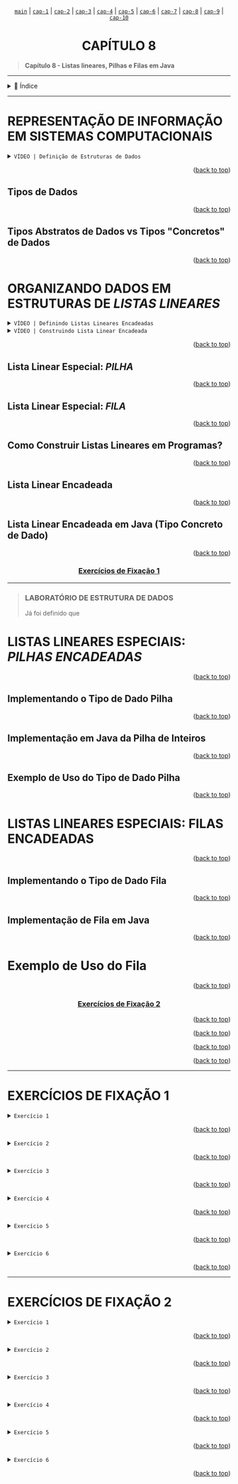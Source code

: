 <span align=center>
    
[`main`](https://github.com/LoriaLawrenceZ/FIAP-2ESOA-F1/tree/main) | [`cap-1`](https://github.com/LoriaLawrenceZ/FIAP-2ESOA-F1/tree/cap-1) | [`cap-2`](https://github.com/LoriaLawrenceZ/FIAP-2ESOA-F1/tree/cap-2) | [`cap-3`](https://github.com/LoriaLawrenceZ/FIAP-2ESOA-F1/tree/cap-3) | [`cap-4`](https://github.com/LoriaLawrenceZ/FIAP-2ESOA-F1/tree/cap-4) | [`cap-5`](https://github.com/LoriaLawrenceZ/FIAP-2ESOA-F1/tree/cap-5) | [`cap-6`](https://github.com/LoriaLawrenceZ/FIAP-2ESOA-F1/tree/cap-6) | [`cap-7`](https://github.com/LoriaLawrenceZ/FIAP-2ESOA-F1/tree/cap-7) | [`cap-8`](https://github.com/LoriaLawrenceZ/FIAP-2ESOA-F1/tree/cap-8) | [`cap-9`](https://github.com/LoriaLawrenceZ/FIAP-2ESOA-F1/tree/cap-9) | [`cap-10`](https://github.com/LoriaLawrenceZ/FIAP-2ESOA-F1/tree/cap-10)

</span>

<div name="readme-top">
    <h1 align=center>CAPÍTULO 8</h1>
</div>

>**Capítulo 8 - Listas lineares, Pilhas e Filas em Java**

---

<details>
    <summary><span>📌 Índice</span></summary>

- [REPRESENTAÇÃO DE INFORMAÇÃO EM SISTEMAS COMPUTACIONAIS](#representação-de-informação-em-sistemas-computacionais)
  - [Tipos de Dados](#tipos-de-dados)
  - [Tipos Abstratos de Dados vs Tipos "Concretos" de Dados](#tipos-abstratos-de-dados-vs-tipos-concretos-de-dados)
- [ORGANIZANDO DADOS EM ESTRUTURAS DE *LISTAS LINEARES*](#organizando-dados-em-estruturas-de-listas-lineares)
  - [Lista Linear Especial: *PILHA*](#lista-linear-especial-pilha)
  - [Lista Linear Especial: *FILA*](#lista-linear-especial-fila)
  - [Como Construir Listas Lineares em Programas?](#como-construir-listas-lineares-em-programas)
  - [Lista Linear Encadeada](#lista-linear-encadeada)
  - [Lista Linear Encadeada em Java (Tipo Concreto de Dado)](#lista-linear-encadeada-em-java-tipo-concreto-de-dado)
- [LISTAS LINEARES ESPECIAIS: *PILHAS ENCADEADAS*](#listas-lineares-especiais-pilhas-encadeadas)
  - [Implementando o Tipo de Dado Pilha](#implementando-o-tipo-de-dado-pilha)
  - [Implementação em Java da Pilha de Inteiros](#implementação-em-java-da-pilha-de-inteiros)
  - [Exemplo de Uso do Tipo de Dado Pilha](#exemplo-de-uso-do-tipo-de-dado-pilha)
- [LISTAS LINEARES ESPECIAIS: FILAS ENCADEADAS](#listas-lineares-especiais-filas-encadeadas)
  - [Implementando o Tipo de Dado Fila](#implementando-o-tipo-de-dado-fila)
  - [Implementação de Fila em Java](#implementação-de-fila-em-java)
- [Exemplo de Uso do Fila](#exemplo-de-uso-do-fila)
- [EXERCÍCIOS DE FIXAÇÃO 1](#exercícios-de-fixação-1)
- [EXERCÍCIOS DE FIXAÇÃO 2](#exercícios-de-fixação-2)

</details>

---

# REPRESENTAÇÃO DE INFORMAÇÃO EM SISTEMAS COMPUTACIONAIS

<details close>
    <summary><code>VÍDEO | Definição de Estruturas de Dados</code></summary>


</details>

<p align="right">(<a href="#readme-top">back to top</a>)</p>

## Tipos de Dados

<p align="right">(<a href="#readme-top">back to top</a>)</p>

## Tipos Abstratos de Dados vs Tipos "Concretos" de Dados

<p align="right">(<a href="#readme-top">back to top</a>)</p>

# ORGANIZANDO DADOS EM ESTRUTURAS DE *LISTAS LINEARES*

<details close>
    <summary><code>VÍDEO | Definindo Listas Lineares Encadeadas</code></summary>


</details>

<details close>
    <summary><code>VÍDEO | Construindo Lista Linear Encadeada</code></summary>


</details>

<p align="right">(<a href="#readme-top">back to top</a>)</p>

## Lista Linear Especial: *PILHA*

<p align="right">(<a href="#readme-top">back to top</a>)</p>

## Lista Linear Especial: *FILA*

<p align="right">(<a href="#readme-top">back to top</a>)</p>

## Como Construir Listas Lineares em Programas?

<p align="right">(<a href="#readme-top">back to top</a>)</p>

## Lista Linear Encadeada

<p align="right">(<a href="#readme-top">back to top</a>)</p>

## Lista Linear Encadeada em Java (Tipo Concreto de Dado)

<p align="right">(<a href="#readme-top">back to top</a>)</p>

<span>
    <h3 align=center>

[Exercícios de Fixação 1](#exercícios-de-fixação-1)
    </h3>
</span>

---

> ### LABORATÓRIO DE ESTRUTURA DE DADOS
>
> Já foi definido que

# LISTAS LINEARES ESPECIAIS: *PILHAS ENCADEADAS*

<p align="right">(<a href="#readme-top">back to top</a>)</p>

## Implementando o Tipo de Dado Pilha

<p align="right">(<a href="#readme-top">back to top</a>)</p>

## Implementação em Java da Pilha de Inteiros

<p align="right">(<a href="#readme-top">back to top</a>)</p>

## Exemplo de Uso do Tipo de Dado Pilha

<p align="right">(<a href="#readme-top">back to top</a>)</p>

# LISTAS LINEARES ESPECIAIS: FILAS ENCADEADAS

<p align="right">(<a href="#readme-top">back to top</a>)</p>

## Implementando o Tipo de Dado Fila

<p align="right">(<a href="#readme-top">back to top</a>)</p>

## Implementação de Fila em Java

<p align="right">(<a href="#readme-top">back to top</a>)</p>

# Exemplo de Uso do Fila

<p align="right">(<a href="#readme-top">back to top</a>)</p>

<span>
    <h3 align=center>

[Exercícios de Fixação 2](#exercícios-de-fixação-2)
    </h3>
</span>

<p align="right">(<a href="#readme-top">back to top</a>)</p>
<p align="right">(<a href="#readme-top">back to top</a>)</p>
<p align="right">(<a href="#readme-top">back to top</a>)</p>
<p align="right">(<a href="#readme-top">back to top</a>)</p>

---

# EXERCÍCIOS DE FIXAÇÃO 1

<details>
    <summary><code>Exercício 1</code></summary>

</details>

<p align="right">(<a href="#readme-top">back to top</a>)</p>

<details>
    <summary><code>Exercício 2</code></summary>

</details>

<p align="right">(<a href="#readme-top">back to top</a>)</p>

<details>
    <summary><code>Exercício 3</code></summary>

</details>

<p align="right">(<a href="#readme-top">back to top</a>)</p>

<details>
    <summary><code>Exercício 4</code></summary>
    
</details>

<p align="right">(<a href="#readme-top">back to top</a>)</p>

<details>
    <summary><code>Exercício 5</code></summary>
    
</details>

<p align="right">(<a href="#readme-top">back to top</a>)</p>

<details>
    <summary><code>Exercício 6</code></summary>
    
</details>

<p align="right">(<a href="#readme-top">back to top</a>)</p>

---

# EXERCÍCIOS DE FIXAÇÃO 2

<details>
    <summary><code>Exercício 1</code></summary>

</details>

<p align="right">(<a href="#readme-top">back to top</a>)</p>

<details>
    <summary><code>Exercício 2</code></summary>

</details>

<p align="right">(<a href="#readme-top">back to top</a>)</p>

<details>
    <summary><code>Exercício 3</code></summary>

</details>

<p align="right">(<a href="#readme-top">back to top</a>)</p>

<details>
    <summary><code>Exercício 4</code></summary>
    
</details>

<p align="right">(<a href="#readme-top">back to top</a>)</p>

<details>
    <summary><code>Exercício 5</code></summary>
    
</details>

<p align="right">(<a href="#readme-top">back to top</a>)</p>

<details>
    <summary><code>Exercício 6</code></summary>
    
</details>

<p align="right">(<a href="#readme-top">back to top</a>)</p>